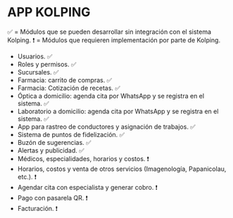 # APP KOLPING


✅ = Módulos que se pueden desarrollar sin integración con el sistema Kolping.
❗️ = Módulos que requieren implementación por parte de Kolping.

* Usuarios. ✅
* Roles y permisos. ✅
* Sucursales. ✅
* Farmacia: carrito de compras. ✅
* Farmacia: Cotización de recetas. ✅
* Óptica a domicilio: agenda cita por WhatsApp y se registra en el sistema. ✅
* Laboratorio a domicilio: agenda cita por WhatsApp y se registra en el sistema. ✅
* App para rastreo de conductores y asignación de trabajos. ✅
* Sistema de puntos de fidelización. ✅
* Buzón de sugerencias. ✅
* Alertas y publicidad. ✅
* Médicos, especialidades, horarios y costos. ❗️
* Horarios, costos y venta de otros servicios (Imagenología, Papanicolau, etc.). ❗️
* Agendar cita con especialista y generar cobro. ❗️
* Pago con pasarela QR. ❗️
* Facturación. ❗️

